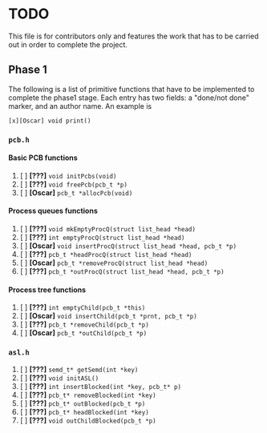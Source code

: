 # TODO
This file is for contributors only and features the work that has to be carried
out in order to complete the project.

## Phase 1
The following is a list of primitive functions that have to be implemented to
complete the phase1 stage. Each entry has two fields: a "done/not done" marker,
and an author name. An example is

```
[x][Oscar] void print()
```

### `pcb.h`
#### Basic PCB functions
1. [ ] **[???]** `void initPcbs(void)`
1. [ ] **[???]** `void freePcb(pcb_t *p)`
1. [ ] **[Oscar]** `pcb_t *allocPcb(void)`

#### Process queues functions
1. [ ] **[???]** `void mkEmptyProcQ(struct list_head *head)`
1. [ ] **[???]** `int emptyProcQ(struct list_head *head)`
1. [ ] **[Oscar]** `void insertProcQ(struct list_head *head, pcb_t *p)`
1. [ ] **[???]** `pcb_t *headProcQ(struct list_head *head)`
1. [ ] **[Oscar]** `pcb_t *removeProcQ(struct list_head *head)`
1. [ ] **[???]** `pcb_t *outProcQ(struct list_head *head, pcb_t *p)`

#### Process tree functions
1. [ ] **[???]** `int emptyChild(pcb_t *this)`
1. [ ] **[Oscar]** `void insertChild(pcb_t *prnt, pcb_t *p)`
1. [ ] **[???]** `pcb_t *removeChild(pcb_t *p)`
1. [ ] **[Oscar]** `pcb_t *outChild(pcb_t *p)`

### `asl.h`
1. [ ] **[???]** `semd_t* getSemd(int *key)`
1. [ ] **[???]** `void initASL()`
1. [ ] **[???]** `int insertBlocked(int *key, pcb_t* p)`
1. [ ] **[???]** `pcb_t* removeBlocked(int *key)`
1. [ ] **[???]** `pcb_t* outBlocked(pcb_t *p)`
1. [ ] **[???]** `pcb_t* headBlocked(int *key)`
1. [ ] **[???]** `void outChildBlocked(pcb_t *p)`
